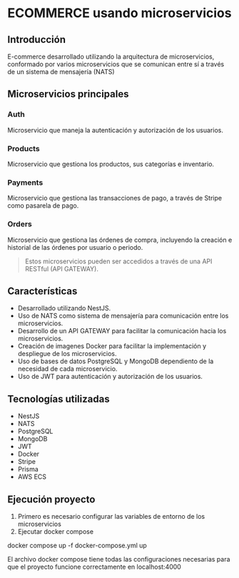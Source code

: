 # ECOMMERCE usando microservicios

## Introducción

E-commerce desarrollado utilizando la arquitectura de microservicios, conformado por varios microservicios que se comunican entre sí a través de un sistema de mensajería (NATS)

## Microservicios principales

### Auth

  Microservicio que maneja la autenticación y autorización de los usuarios.

### Products

  Microservicio que gestiona los productos, sus categorías e inventario.

### Payments

  Microservicio que gestiona las transacciones de pago, a través de Stripe como pasarela de pago.

### Orders

  Microservicio que gestiona las órdenes de compra, incluyendo la creación e historial de las órdenes por usuario o periodo.

> Estos microservicios pueden ser accedidos a través de una API RESTful (API GATEWAY).

## Características

- Desarrollado utilizando NestJS.
- Uso de NATS como sistema de mensajería para comunicación entre los microservicios.
- Desarrollo de un API GATEWAY para facilitar la comunicación hacia los microservicios.
- Creación de imagenes Docker para facilitar la implementación y despliegue de los microservicios.
- Uso de bases de datos PostgreSQL y MongoDB dependiento de la necesidad de cada microservicio.
- Uso de JWT para autenticación y autorización de los usuarios.

## Tecnologías utilizadas

- NestJS
- NATS
- PostgreSQL
- MongoDB
- JWT
- Docker
- Stripe
- Prisma
- AWS ECS

## Ejecución proyecto

1. Primero es necesario configurar las variables de entorno de los microservicios
2. Ejecutar docker compose

  docker compose up -f docker-compose.yml up

El archivo docker compose tiene todas las configuraciones necesarias para que el proyecto funcione correctamente en localhost:4000

